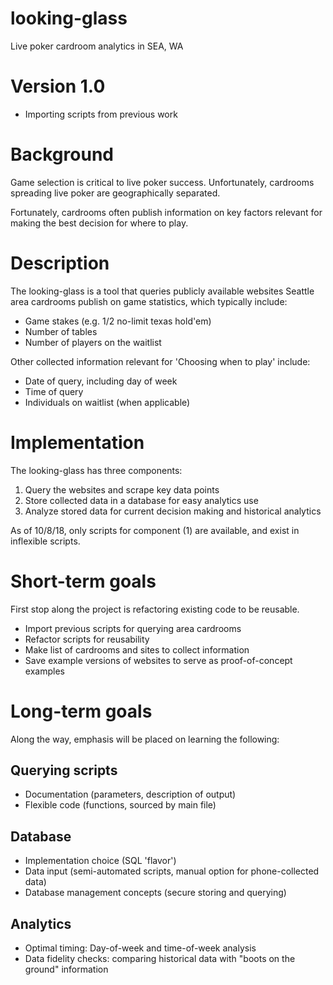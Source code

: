 # looking-glass
Live poker cardroom analytics in SEA, WA

# Version 1.0
+ Importing scripts from previous work

# Background

Game selection is critical to live poker success.
Unfortunately, cardrooms spreading live poker are geographically separated.

Fortunately, cardrooms often publish information on key factors
relevant for making the best decision for where to play.

# Description

The looking-glass is a tool that queries publicly available websites
Seattle area cardrooms publish on game statistics, which typically include:

+ Game stakes (e.g. $1/$2 no-limit texas hold'em)
+ Number of tables
+ Number of players on the waitlist

Other collected information relevant for 'Choosing when to play' include:

+ Date of query, including day of week
+ Time of query
+ Individuals on waitlist (when applicable)

# Implementation
The looking-glass has three components:

1. Query the websites and scrape key data points
2. Store collected data in a database for easy analytics use
3. Analyze stored data for current decision making and historical analytics

As of 10/8/18, only scripts for component (1) are available,
and exist in inflexible scripts.

# Short-term goals
First stop along the project is refactoring existing code to be reusable.

+ Import previous scripts for querying area cardrooms
+ Refactor scripts for reusability
+ Make list of cardrooms and sites to collect information
+ Save example versions of websites to serve as proof-of-concept examples


# Long-term goals

Along the way, emphasis will be placed on learning the following:

## Querying scripts
+ Documentation (parameters, description of output)
+ Flexible code (functions, sourced by main file)

## Database
+ Implementation choice (SQL 'flavor')
+ Data input (semi-automated scripts, manual option for phone-collected data)
+ Database management concepts (secure storing and querying)

## Analytics
+ Optimal timing: Day-of-week and time-of-week analysis
+ Data fidelity checks: comparing historical data with "boots on the ground" information

